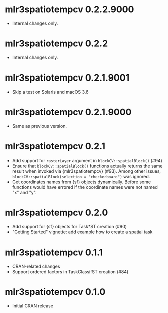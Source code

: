 <!-- NEWS.md is maintained by https://cynkra.github.io/fledge, do not edit -->

# mlr3spatiotempcv 0.2.2.9000

- Internal changes only.


# mlr3spatiotempcv 0.2.2

- Internal changes only.


# mlr3spatiotempcv 0.2.1.9001

- Skip a test on Solaris and macOS 3.6


<!-- NEWS.md is maintained by https://cynkra.github.io/fledge, do not edit -->

# mlr3spatiotempcv 0.2.1.9000

- Same as previous version.


# mlr3spatiotempcv 0.2.1

- Add support for `rasterLayer` argument in `blockCV::spatialBlock()` (#94)
- Ensure that `blockCV::spatialBlock()` functions actually returns the same result when invoked via {mlr3spatiotempcv} (#93).
  Among other issues, `blockCV::spatialBlock(selection = "checkerboard")` was ignored.
- Get coordinates names from {sf} objects dynamically.
  Before some functions would have errored if the coordinate names were not named "x" and "y".


# mlr3spatiotempcv 0.2.0

- Add support for {sf} objects for Task*ST creation (#90)
- "Getting Started" vignette: add example how to create a spatial task


# mlr3spatiotempcv 0.1.1

- CRAN-related changes
- Support ordered factors in TaskClassifST creation (#84)


# mlr3spatiotempcv 0.1.0

- Initial CRAN release

